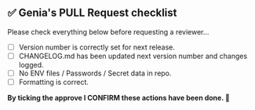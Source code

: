 ## ✅ Genia's PULL Request checklist

Please check everything below before requesting a reviewer...

- [ ] Version number is correctly set for next release.
- [ ] CHANGELOG.md has been updated next version number and changes logged.
- [ ] No ENV files / Passwords / Secret data in repo.
- [ ] Formatting is correct.

**By ticking the approve I CONFIRM these actions have been done. 🫡**
